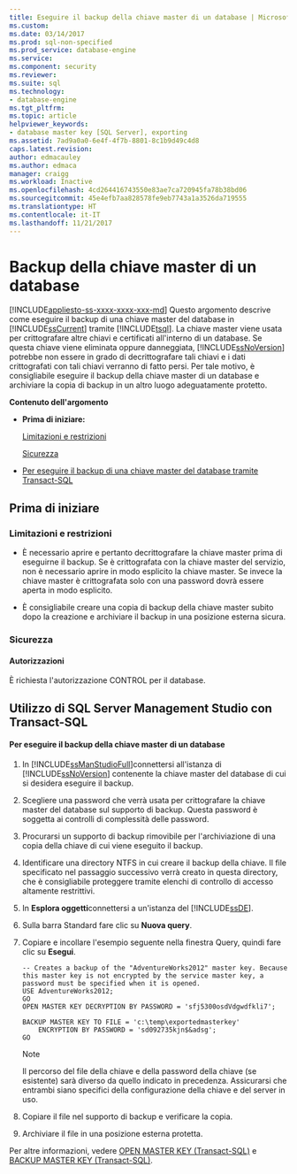 ```yaml
---
title: Eseguire il backup della chiave master di un database | Microsoft Docs
ms.custom: 
ms.date: 03/14/2017
ms.prod: sql-non-specified
ms.prod_service: database-engine
ms.service: 
ms.component: security
ms.reviewer: 
ms.suite: sql
ms.technology:
- database-engine
ms.tgt_pltfrm: 
ms.topic: article
helpviewer_keywords:
- database master key [SQL Server], exporting
ms.assetid: 7ad9a0a0-6e4f-4f7b-8801-8c1b9d49c4d8
caps.latest.revision: 
author: edmacauley
ms.author: edmaca
manager: craigg
ms.workload: Inactive
ms.openlocfilehash: 4cd264416743550e83ae7ca720945fa78b38bd06
ms.sourcegitcommit: 45e4efb7aa828578fe9eb7743a1a3526da719555
ms.translationtype: HT
ms.contentlocale: it-IT
ms.lasthandoff: 11/21/2017
---
```

# <a name="back-up-a-database-master-key"></a>Backup della chiave master di un database
[!INCLUDE[appliesto-ss-xxxx-xxxx-xxx-md](../../../includes/appliesto-ss-xxxx-xxxx-xxx-md.md)] Questo argomento descrive come eseguire il backup di una chiave master del database in [!INCLUDE[ssCurrent](../../../includes/sscurrent-md.md)] tramite [!INCLUDE[tsql](../../../includes/tsql-md.md)]. La chiave master viene usata per crittografare altre chiavi e certificati all'interno di un database. Se questa chiave viene eliminata oppure danneggiata, [!INCLUDE[ssNoVersion](../../../includes/ssnoversion-md.md)] potrebbe non essere in grado di decrittografare tali chiavi e i dati crittografati con tali chiavi verranno di fatto persi. Per tale motivo, è consigliabile eseguire il backup della chiave master di un database e archiviare la copia di backup in un altro luogo adeguatamente protetto.  
  
 **Contenuto dell'argomento**  
  
-   **Prima di iniziare:**  
  
     [Limitazioni e restrizioni](#Restrictions)  
  
     [Sicurezza](#Security)  
  
-   [Per eseguire il backup di una chiave master del database tramite Transact-SQL](#Procedure)  
  
##  <a name="BeforeYouBegin"></a> Prima di iniziare  
  
###  <a name="Restrictions"></a> Limitazioni e restrizioni  
  
-   È necessario aprire e pertanto decrittografare la chiave master prima di eseguirne il backup. Se è crittografata con la chiave master del servizio, non è necessario aprire in modo esplicito la chiave master. Se invece la chiave master è crittografata solo con una password dovrà essere aperta in modo esplicito.  
  
-   È consigliabile creare una copia di backup della chiave master subito dopo la creazione e archiviare il backup in una posizione esterna sicura.  
  
###  <a name="Security"></a> Sicurezza  
  
####  <a name="Permissions"></a> Autorizzazioni  
 È richiesta l'autorizzazione CONTROL per il database.  
  
##  <a name="Procedure"></a> Utilizzo di SQL Server Management Studio con Transact-SQL  
  
#### <a name="to-back-up-the-database-master-key"></a>Per eseguire il backup della chiave master di un database  
  
1.  In [!INCLUDE[ssManStudioFull](../../../includes/ssmanstudiofull-md.md)]connettersi all'istanza di [!INCLUDE[ssNoVersion](../../../includes/ssnoversion-md.md)] contenente la chiave master del database di cui si desidera eseguire il backup.  
  
2.  Scegliere una password che verrà usata per crittografare la chiave master del database sul supporto di backup. Questa password è soggetta ai controlli di complessità delle password.  
  
3.  Procurarsi un supporto di backup rimovibile per l'archiviazione di una copia della chiave di cui viene eseguito il backup.  
  
4.  Identificare una directory NTFS in cui creare il backup della chiave. Il file specificato nel passaggio successivo verrà creato in questa directory, che è consigliabile proteggere tramite elenchi di controllo di accesso altamente restrittivi.  
  
5.  In **Esplora oggetti**connettersi a un'istanza del [!INCLUDE[ssDE](../../../includes/ssde-md.md)].  
  
6.  Sulla barra Standard fare clic su **Nuova query**.  
  
7.  Copiare e incollare l'esempio seguente nella finestra Query, quindi fare clic su **Esegui**.  
  
    ```  
    -- Creates a backup of the "AdventureWorks2012" master key. Because this master key is not encrypted by the service master key, a password must be specified when it is opened.  
    USE AdventureWorks2012;   
    GO  
    OPEN MASTER KEY DECRYPTION BY PASSWORD = 'sfj5300osdVdgwdfkli7';   
  
    BACKUP MASTER KEY TO FILE = 'c:\temp\exportedmasterkey'   
        ENCRYPTION BY PASSWORD = 'sd092735kjn$&adsg';   
    GO  
    ```  
  
    > [!NOTE]  
    >  Il percorso del file della chiave e della password della chiave (se esistente) sarà diverso da quello indicato in precedenza. Assicurarsi che entrambi siano specifici della configurazione della chiave e del server in uso.  
  
8.  Copiare il file nel supporto di backup e verificare la copia.  
  
9. Archiviare il file in una posizione esterna protetta.  
  
 Per altre informazioni, vedere [OPEN MASTER KEY &#40;Transact-SQL&#41;](../../../t-sql/statements/open-master-key-transact-sql.md) e [BACKUP MASTER KEY &#40;Transact-SQL&#41;](../../../t-sql/statements/backup-master-key-transact-sql.md).  
  
  
